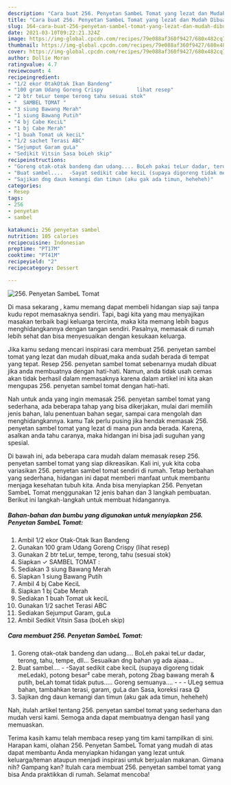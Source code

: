 ```yaml
---
description: "Cara buat 256. Penyetan SambeL Tomat yang lezat dan Mudah Dibuat"
title: "Cara buat 256. Penyetan SambeL Tomat yang lezat dan Mudah Dibuat"
slug: 164-cara-buat-256-penyetan-sambel-tomat-yang-lezat-dan-mudah-dibuat
date: 2021-03-10T09:22:21.324Z
image: https://img-global.cpcdn.com/recipes/79e088af360f9427/680x482cq70/256-penyetan-sambel-tomat-foto-resep-utama.jpg
thumbnail: https://img-global.cpcdn.com/recipes/79e088af360f9427/680x482cq70/256-penyetan-sambel-tomat-foto-resep-utama.jpg
cover: https://img-global.cpcdn.com/recipes/79e088af360f9427/680x482cq70/256-penyetan-sambel-tomat-foto-resep-utama.jpg
author: Dollie Moran
ratingvalue: 4.7
reviewcount: 4
recipeingredient:
- "1/2 ekor OtakOtak Ikan Bandeng"
- "100 gram Udang Goreng Crispy           lihat resep"
- "2 btr teLur tempe terong tahu sesuai stok"
- "  SAMBEL TOMAT "
- "3 siung Bawang Merah"
- "1 siung Bawang Putih"
- "4 bj Cabe KeciL"
- "1 bj Cabe Merah"
- "1 buah Tomat uk keciL"
- "1/2 sachet Terasi ABC"
- "Sejumput Garam guLa"
- "Sedikit Vitsin Sasa boLeh skip"
recipeinstructions:
- "Goreng otak-otak bandeng dan udang.... BoLeh pakai teLur dadar, terong, tahu, tempe, dll... Sesuaikan dng bahan yg ada ajaaa..."
- "Buat sambel....  -Sayat sedikit cabe keciL (supaya digoreng tidak meLedak), potong besar² cabe merah, potong 2bag bawang merah &amp; putih, beLah tomat tidak putus..... Goreng semuanya....   - ULeg semua bahan, tambahkan terasi, garam, guLa dan Sasa, koreksi rasa 😋"
- "Sajikan dng daun kemangi dan timun (aku gak ada timun, heheheh)"
categories:
- Resep
tags:
- 256
- penyetan
- sambel

katakunci: 256 penyetan sambel 
nutrition: 105 calories
recipecuisine: Indonesian
preptime: "PT17M"
cooktime: "PT41M"
recipeyield: "2"
recipecategory: Dessert

---
```



![256. Penyetan SambeL Tomat](https://img-global.cpcdn.com/recipes/79e088af360f9427/680x482cq70/256-penyetan-sambel-tomat-foto-resep-utama.jpg)

Di masa  sekarang , kamu memang dapat membeli hidangan siap saji tanpa kudu repot memasaknya sendiri. Tapi, bagi kita yang mau menyajikan masakan terbaik bagi keluarga tercinta, maka kita memang lebih bagus menghidangkannya dengan tangan sendiri. Pasalnya, memasak di rumah lebih sehat dan bisa menyesuaikan dengan kesukaan keluarga.

Jika kamu sedang mencari inspirasi cara membuat 256. penyetan sambel tomat yang lezat dan mudah dibuat,maka anda sudah berada di tempat yang tepat. Resep 256. penyetan sambel tomat  sebenarnya mudah dibuat jika anda membuatnya dengan hati-hati. Namun, anda tidak usah cemas akan tidak berhasil dalam memasaknya 
karena dalam artikel ini kita akan mengupas 256. penyetan sambel tomat dengan hati-hati.  



Nah untuk anda yang ingin memasak 256. penyetan sambel tomat yang sederhana, ada beberapa tahap yang bisa dikerjakan, mulai dari memilih jenis bahan, lalu penentuan bahan segar, sampai cara mengolah dan menghidangkannya. kamu Tak perlu pusing jika hendak memasak 256. penyetan sambel tomat yang lezat di mana pun anda berada. Karena, asalkan anda  tahu caranya, maka hidangan ini bisa jadi suguhan yang spesial.

Di bawah ini, ada beberapa cara mudah dalam memasak resep 256. penyetan sambel tomat yang siap dikreasikan. Kali ini, yuk kita coba variasikan 256. penyetan sambel tomat sendiri di rumah. Tetap berbahan yang sederhana, hidangan ini dapat memberi manfaat untuk membantu menjaga kesehatan tubuh kita. Anda bisa menyiapkan 256. Penyetan SambeL Tomat menggunakan 12 jenis bahan dan 3 langkah pembuatan. Berikut ini langkah-langkah untuk membuat hidangannya.

<!--inarticleads1-->

##### Bahan-bahan dan bumbu yang digunakan untuk menyiapkan 256. Penyetan SambeL Tomat:

1. Ambil 1/2 ekor Otak-Otak Ikan Bandeng
1. Gunakan 100 gram Udang Goreng Crispy           (lihat resep)
1. Gunakan 2 btr teLur, tempe, terong, tahu (sesuai stok)
1. Siapkan  ✓ SAMBEL TOMAT :
1. Sediakan 3 siung Bawang Merah
1. Siapkan 1 siung Bawang Putih
1. Ambil 4 bj Cabe KeciL
1. Siapkan 1 bj Cabe Merah
1. Sediakan 1 buah Tomat uk keciL
1. Gunakan 1/2 sachet Terasi ABC
1. Sediakan Sejumput Garam, guLa
1. Ambil Sedikit Vitsin Sasa (boLeh skip)




<!--inarticleads2-->

##### Cara membuat 256. Penyetan SambeL Tomat:

1. Goreng otak-otak bandeng dan udang.... BoLeh pakai teLur dadar, terong, tahu, tempe, dll... Sesuaikan dng bahan yg ada ajaaa...
1. Buat sambel....  - -Sayat sedikit cabe keciL (supaya digoreng tidak meLedak), potong besar² cabe merah, potong 2bag bawang merah &amp; putih, beLah tomat tidak putus..... Goreng semuanya....  -  - - ULeg semua bahan, tambahkan terasi, garam, guLa dan Sasa, koreksi rasa 😋
1. Sajikan dng daun kemangi dan timun (aku gak ada timun, heheheh)




Nah, itulah artikel tentang  256. penyetan sambel tomat  yang sederhana dan mudah versi kami. Semoga anda dapat membuatnya dengan hasil yang memuaskan. 

Terima kasih kamu telah membaca resep yang tim kami tampilkan di sini. Harapan kami, olahan  256. Penyetan SambeL Tomat yang mudah di atas dapat membantu Anda menyiapkan hidangan yang lezat untuk keluarga/teman ataupun menjadi inspirasi untuk berjualan makanan. Gimana nih? Gampang kan? Itulah cara membuat 256. penyetan sambel tomat yang bisa Anda praktikkan di rumah. Selamat mencoba!

